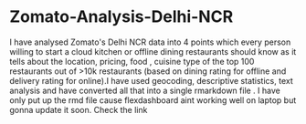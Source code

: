 # Zomato-Analysis-Delhi-NCR
I have analysed Zomato's Delhi NCR data into 4 points which every person willing to start a cloud kitchen or offline dining restaurants should know as it tells about the location, pricing, food , cuisine type of the top 100 restaurants out of >10k restaurants (based on dining rating for offline and delivery rating for online).I have used geocoding, descriptive statistics, text analysis and have converted all that into a single rmarkdown file .
I have only put up the rmd file cause flexdashboard aint working well on laptop but gonna update it soon.
Check the link 
